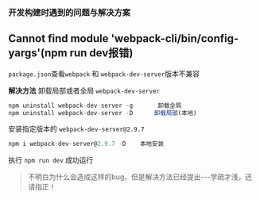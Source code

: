 ### 开发构建时遇到的问题与解决方案

## Cannot find module 'webpack-cli/bin/config-yargs'(npm run dev报错)

``package.json``查看``webpack`` 和 ``webpack-dev-server``版本不兼容

**解决方法**
卸载局部或者全局 ``webpack-dev-server``
```js
npm uninstall webpack-dev-server -g       卸载全局
npm uninstall webpack-dev-server -D      卸载局部(本地) 
```
安装指定版本的 ``webpack-dev-server@2.9.7``
```js
npm i webpack-dev-server@2.9.7 -D    本地安装
```
执行 ``npm run dev`` 成功运行

> 不明白为什么会造成这样的bug，但是解决方法已经提出---学疏才浅，还请指正！